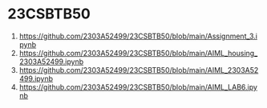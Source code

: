 # 23CSBTB50
1. https://github.com/2303A52499/23CSBTB50/blob/main/Assignment_3.ipynb
2. https://github.com/2303A52499/23CSBTB50/blob/main/AIML_housing_2303A52499.ipynb
3. https://github.com/2303A52499/23CSBTB50/blob/main/AIML_2303A52499.ipynb
4. https://github.com/2303A52499/23CSBTB50/blob/main/AIML_LAB6.ipynb
